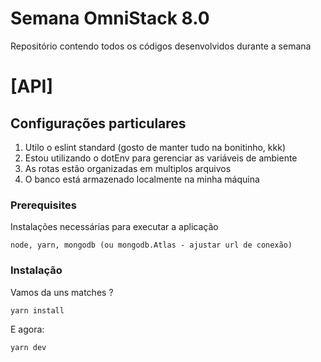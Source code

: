 # Semana OmniStack 8.0
Repositório contendo todos os códigos desenvolvidos durante a semana
# [API]
## Configurações particulares
1. Utilo o eslint standard (gosto de manter tudo na bonitinho, kkk)
2. Estou utilizando o dotEnv para gerenciar as variáveis de ambiente
3. As rotas estão organizadas em multiplos arquivos
4. O banco está armazenado localmente na minha máquina
### Prerequisites
Instalações necessárias para executar a aplicação
```
node, yarn, mongodb (ou mongodb.Atlas - ajustar url de conexão)
```
### Instalação
Vamos da uns matches ?
```
yarn install
```
E agora:
```
yarn dev
```